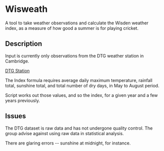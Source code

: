 # Wisweath

A tool to take weather observations and calculate the Wisden weather
index, as a measure of how good a summer is for playing cricket.

## Description

Input is currently only observations from the DTG weather station in
Cambridge.

[DTG Station](https://www.cl.cam.ac.uk/research/dtg/weather/)

The Index formula requires average daily maximum temperature, rainfall
total, sunshine total, and total number of dry days, in May to August period.

Script works out those values, and so the index, for a given year and a few
years previously.

## Issues

The DTG dataset is raw data and has not undergone quality control. The group
advise against using raw data in statistical analysis.

There are glaring errors -- sunshine at midnight, for instance.
